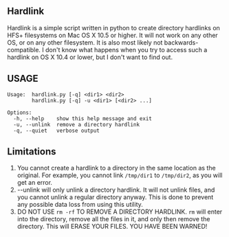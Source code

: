 Hardlink
--------

Hardlink is a simple script written in python to create directory
hardlinks on HFS+ filesystems on Mac OS X 10.5 or higher. It will
not work on any other OS, or on any other filesystem. It is also
most likely not backwards-compatible. I don't know what happens
when you try to access such a hardlink on OS X 10.4 or lower, but
I don't want to find out.

USAGE
-----

    Usage:	hardlink.py [-q] <dir1> <dir2>
    		hardlink.py [-q] -u <dir1> [<dir2> ...]
    
    Options:
      -h, --help    show this help message and exit
      -u, --unlink  remove a directory hardlink
      -q, --quiet   verbose output
    
Limitations
-----------

1. You cannot create a hardlink to a directory in the same location as
   the original. For example, you cannot link `/tmp/dir1` to `/tmp/dir2`,
   as you will get an error.
2. --unlink will only unlink a directory hardlink. It will not unlink
   files, and you cannot unlink a regular directory anyway. This is done
   to prevent any possible data loss from using this utility.
3. DO NOT USE `rm -rf` TO REMOVE A DIRECTORY HARDLINK. `rm` will enter into
   the directory, remove all the files in it, and only then remove the
   directory. This will ERASE YOUR FILES. YOU HAVE BEEN WARNED!
